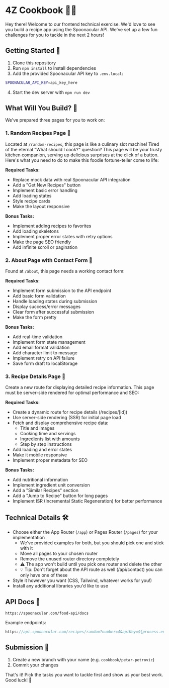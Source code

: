 # 4Z Cookbook 👩‍🍳

Hey there! Welcome to our frontend technical exercise. We'd love to see you build a recipe app using the Spoonacular API. We've set up a few fun challenges for you to tackle in the next 2 hours!

## Getting Started 🚀

1. Clone this repository
2. Run `npm install` to install dependencies
3. Add the provided Spoonacular API key to `.env.local`:

```bash
SPOONACULAR_API_KEY=api_key_here
```

4. Start the dev server with `npm run dev`

## What Will You Build? 🤔

We've prepared three pages for you to work on:

### 1. Random Recipes Page 🎲

Located at `/random-recipes`, this page is like a culinary slot machine! Tired of the eternal "What should I cook?" question? This page will be your trusty kitchen companion, serving up delicious surprises at the click of a button. Here's what you need to do to make this foodie fortune-teller come to life:

**Required Tasks:**

- Replace mock data with real Spoonacular API integration
- Add a "Get New Recipes" button
- Implement basic error handling
- Add loading states
- Style recipe cards
- Make the layout responsive

**Bonus Tasks:**

- Implement adding recipes to favorites
- Add loading skeletons
- Implement proper error states with retry options
- Make the page SEO friendly
- Add infinite scroll or pagination

### 2. About Page with Contact Form 📝

Found at `/about`, this page needs a working contact form:

**Required Tasks:**

- Implement form submission to the API endpoint
- Add basic form validation
- Handle loading states during submission
- Display success/error messages
- Clear form after successful submission
- Make the form pretty

**Bonus Tasks:**

- Add real-time validation
- Implement form state management
- Add email format validation
- Add character limit to message
- Implement retry on API failure
- Save form draft to localStorage

### 3. Recipe Details Page 🍳

Create a new route for displaying detailed recipe information. This page must be server-side rendered for optimal performance and SEO:

**Required Tasks:**

- Create a dynamic route for recipe details (/recipes/[id])
- Use server-side rendering (SSR) for initial page load
- Fetch and display comprehensive recipe data:
  - Title and images
  - Cooking time and servings
  - Ingredients list with amounts
  - Step by step instructions
- Add loading and error states
- Make it mobile responsive
- Implement proper metadata for SEO

**Bonus Tasks:**

- Add nutritional information
- Implement ingredient unit conversion
- Add a "Similar Recipes" section
- Add a "Jump to Recipe" button for long pages
- Implement ISR (Incremental Static Regeneration) for better performance

## Technical Details 🛠️

- Choose either the App Router (`/app`) or Pages Router (`/pages`) for your implementation
  - We've provided examples for both, but you should pick one and stick with it
  - Move all pages to your chosen router
  - Remove the unused router directory completely
  - ⚠️ The app won't build until you pick one router and delete the other
  - 💡 Tip: Don't forget about the API route as well (/api/contact) you can only have one of these
- Style it however you want (CSS, Tailwind, whatever works for you!)
- Install any additional libraries you'd like to use

## API Docs 🥄

```
https://spoonacular.com/food-api/docs
```

Example endpoints:

```js
https://api.spoonacular.com/recipes/random?number=4&apiKey=${process.env.SPOONACULAR_API_KEY}
```

## Submission 🎯

1. Create a new branch with your name (e.g. `cookbook/petar-petrovic`)
2. Commit your changes

That's it! Pick the tasks you want to tackle first and show us your best work. Good luck! 🚀
